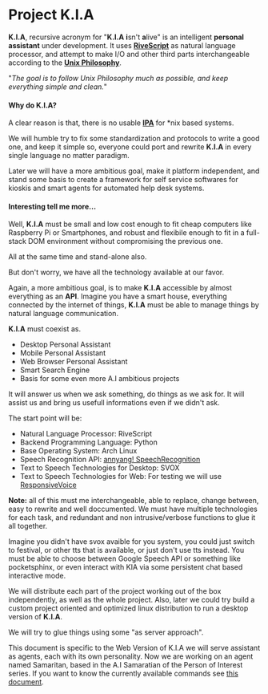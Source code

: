 Project K.I.A
===
**K.I.A**, recursive acronym for "**K.I.A** **i**sn't **a**live" is an intelligent **personal assistant** under development. It uses [**RiveScript**](https://www.rivescript.com) as natural language processor, and attempt to make I/O and other third parts interchangeable according to the [**Unix Philosophy**](https://en.wikipedia.org/wiki/Unix_philosophy).

"*The goal is to follow Unix Philosophy much as possible, and keep everything simple and clean.*"

#### Why do K.I.A?

A clear reason is that, there is no usable [**IPA**](https://en.wikipedia.org/wiki/Intelligent_personal_assistant) for *nix based systems. 

We will humble try to fix some standardization and protocols to write a good one, and keep it simple so, everyone could port and rewrite **K.I.A** in every single language no matter paradigm.

Later we will have a more ambitious goal, make it platform independent, and stand some basis to create a framework for self service softwares for kioskis and smart agents for automated help desk systems.

#### Interesting tell me more...
Well, **K.I.A** must be small and low cost enough to fit cheap computers like Raspberry Pi or Smartphones, and robust and flexibile enough to fit in a full-stack DOM environment without compromising the previous one. 

All at the same time and stand-alone also.

But don't worry, we have all the technology available at our favor.

Again, a more ambitious goal, is to make **K.I.A** accessible by almost everything as an **API**. Imagine you have a smart house, everything connected by the internet of things, **K.I.A** must be able to manage things by natural language communication.

**K.I.A** must coexist as.

* Desktop Personal Assistant
* Mobile Personal Assistant
* Web Browser Personal Assistant
* Smart Search Engine
* Basis for some even more A.I ambitious projects

It will answer us when we ask something, do things as we ask for. It will assist us and bring us usefull informations even if we didn't ask.

The start point will be:

* Natural Language Processor: RiveScript
* Backend Programming Language: Python
* Base Operating System: Arch Linux
* Speech Recognition API: [annyang! SpeechRecognition](https://www.talater.com/annyang/)
* Text to Speech Technologies for Desktop: SVOX
* Text to Speech Technologies for Web: For testing we will use [ResponsiveVoice](http://responsivevoice.org/)

**Note:** all of this must me interchangeable, able to replace, change between, easy to rewrite and well doccumented. We must have multiple technologies for each task, and redundant and non intrusive/verbose functions to glue it all together.

Imagine you didn't have svox avaible for you system, you could just switch to festival, or other tts that is available, or just don't use tts instead. You must be able to choose between Google Speech API or something like pocketsphinx, or even interact with KIA via some persistent chat based interactive mode. 

We will distribute each part of the project working out of the box independently, as well as the whole project. Also, later we could try build a custom project oriented and optimized linux distribution to run a desktop version of **K.I.A**.

We will try to glue things using some "as server approach".

This document is specific to the Web Version of K.I.A we will serve assistant as agents, each with its own personality. Now we are working on an agent named Samaritan, based in the A.I Samaratian of the Person of Interest series. If you want to know the currently available commands see [this document](https://github.com/Kuchiriel/kuchiriel.github.io/blob/master/COMMANDS.md).



